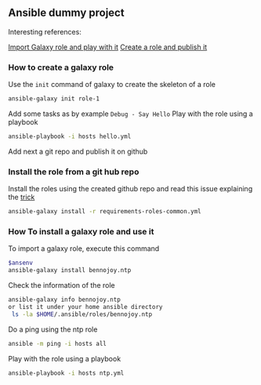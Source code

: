 ## Ansible dummy project

Interesting references:

[Import Galaxy role and play with it](https://www.linuxtechi.com/use-ansible-galaxy-roles-ansible-playbook/)
[Create a role and publish it](https://www.opcito.com/blogs/how-to-write-ansible-roles-and-publish-them-on-ansible-galaxy/)

### How to create a galaxy role

Use the `init` command of galaxy to create the skeleton of a role
```bash
ansible-galaxy init role-1
```
Add some tasks as by example `Debug - Say Hello`
Play with the role using a playbook
```bash
ansible-playbook -i hosts hello.yml
```
Add next a git repo and publish it on github

### Install the role from a git hub repo

Install the roles using the created github repo and read this issue explaining the [trick](https://github.com/ansible/ansible/issues/16804)
```bash
ansible-galaxy install -r requirements-roles-common.yml
```
### How To install a galaxy role and use it

To import a galaxy role, execute this command

```bash
$ansenv
ansible-galaxy install bennojoy.ntp
```

Check the information of the role
```bash
ansible-galaxy info bennojoy.ntp
or list it under your home ansible directory
 ls -la $HOME/.ansible/roles/bennojoy.ntp
```

Do a ping using the ntp role
```bash
ansible -m ping -i hosts all
```

Play with the role using a playbook
```bash
ansible-playbook -i hosts ntp.yml
```




